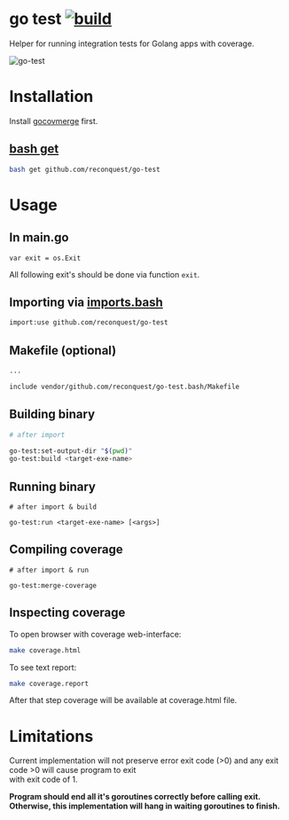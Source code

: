 # go test [![build](https://travis-ci.org/reconquest/go-test.bash.svg)](https://travis-ci.org/reconquest/go-test.bash)

Helper for running integration tests for Golang apps with coverage.

![go-test](https://cloud.githubusercontent.com/assets/674812/16035798/d557abdc-323a-11e6-83ba-0df288b40829.gif)

# Installation

Install [gocovmerge](https://github.com/wadey/gocovmerge) first.

## [bash get](https://github.com/reconquest/bash-get)

```bash
bash get github.com/reconquest/go-test
```

# Usage

## In main.go

```
var exit = os.Exit
```

All following exit's should be done via function `exit`.

## Importing via [imports.bash](https://github.com/reconquest/import.bash)

```bash
import:use github.com/reconquest/go-test
```

## Makefile (optional)

```bash
...

include vendor/github.com/reconquest/go-test.bash/Makefile
```

## Building binary

```bash
# after import

go-test:set-output-dir "$(pwd)"
go-test:build <target-exe-name>
```

## Running binary

```
# after import & build

go-test:run <target-exe-name> [<args>]
```

## Compiling coverage

```
# after import & run

go-test:merge-coverage
```

## Inspecting coverage

To open browser with coverage web-interface:

```bash
make coverage.html
```

To see text report:

```bash
make coverage.report
```

After that step coverage will be available at coverage.html file.

# Limitations

Current implementation will not preserve error exit code (>0) and any exit
code >0 will cause program to exit  
with exit code of 1.

**Program should end all it's goroutines correctly before calling exit.
Otherwise, this implementation will hang in waiting goroutines to finish.**
